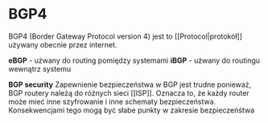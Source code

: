 # BGP4
BGP4 (Border Gateway Protocol version 4) jest to [[Protocol|protokół]] używany obecnie przez internet.

**eBGP** - użwany do routing pomiędzy systemami
**iBGP** - użwany do routingu wewnątrz systemu

**BGP security**
Zapewnienie bezpieczeństwa w BGP jest trudne ponieważ, BGP routery należą do różnych sieci [[ISP]]. Oznacza to, że każdy router może mieć inne szyfrowanie i inne schematy bezpieczeństwa. Konsekwencjami tego mogą być słabe punkty w zakresie bezpieczeńśtwa